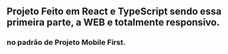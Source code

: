 ## Projeto Feito em React e TypeScript sendo essa primeira parte,  a  WEB e totalmente responsivo.
### no padrão de Projeto Mobile First. 
